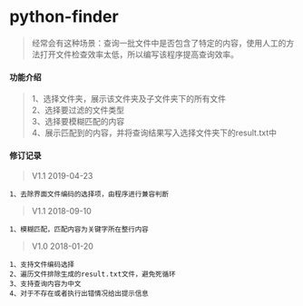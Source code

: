 # python-finder
> 经常会有这种场景：查询一批文件中是否包含了特定的内容，使用人工的方法打开文件检查效率太低，所以编写该程序提高查询效率。
#### 功能介绍
>1、选择文件夹，展示该文件夹及子文件夹下的所有文件  
>2、选择要过滤的文件类型  
>3、选择要模糊匹配的内容  
>4、展示匹配到的内容，并将查询结果写入选择文件夹下的result.txt中  
#### 修订记录
> V1.1 2019-04-23
```
1、去除界面文件编码的选择项，由程序进行兼容判断
```
> V1.1 2018-09-10
```
1、模糊匹配，匹配内容为关键字所在整行内容
```
> V1.0 2018-01-20
```
1、支持文件编码选择
2、遍历文件排除生成的result.txt文件，避免死循环
3、支持查询内容为中文
4、对于不存在或者执行出错情况给出提示信息
```
